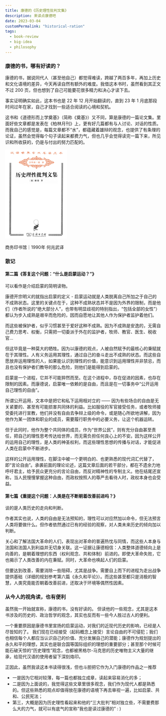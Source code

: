 ```yaml
---
title: 康德的《历史理性批判文集》
description: 来读点康德吧
date: 2023-03-04
customPermalink: "historical-ration"
tags:
  - book-review
  - big-idea
  - philosophy
---
```


### 康德的书，哪有好读的？
康德的书，据说同代人（甚至他自己）都觉得难读，跨越了两百多年，再加上历史和文化语境的差异，今天再读自然有额外的难度。我借这本书时，虽然看到其正文不过 200 页，但也想到了自己可能要花很多精力和决心才读下去。

事实证明确实如此，这本书也是 22 年 12 月开始翻读的，直到 23 年 1 月底那段时间过年在家，自己才找到一些适合阅读的心境和契机。

这书和《道德形而上学奠基》（简称《奠基》）又不同，算是康德的一篇论文集。里面好些文章都是发表在《柏林月刊》上，更有好几篇都有与人讨论、对话的性质。而我自己的感觉是，每篇文章都不“水”，都蕴藏着雄辩的观念，也提供了有条理的论证，虽然会觉得每个句子读起来都费力气，但也几乎会觉得读完一篇下来，所见识和所收获的，仍是与付出的努力匹配的。

<img src="images/historical-ration-book.jpeg" width=200dp>

商务印书馆｜1990年
何兆武译

### 散记
#### 第二篇《答复这个问题：“什么是启蒙运动？”》
可以看作是介绍启蒙的简明读物。

康德开宗明义的就指出启蒙的定义 - 启蒙运动就是人类脱离自己所加之于自己的不成熟状态。这里的关键点在于，这种不成熟状态并不是因为外界的限制，而是他们（作者所说的“绝大部分人”，也带有明显歧视的特别指出，“包括全部的女性”）都认为步入成熟是艰辛而危险的，因而自愿地让其他人作为保护者监护着他们。

而这些被保护者，似乎习惯甚至于爱好这种不成熟。因为不成熟是安逸的，无需自己费力思考、权衡，只需把一切委派于外在的监护者，牧师、教官、医生、税收官... 

但这毕竟是一种莫大的牺牲。因为以康德的观点，人被自然赋予的最核心的秉赋就在于其理性。人有义务运用其理性，通过自己的奋斗走出不成熟的状态。而这些自愿放弃运用理性的人，如果能认识到理性的价值，能意识到运用理性并非禁忌，而且也没有保护者们教导的那么危险，则他们是能得到启蒙的。

启蒙是一个进程，它并不可能猝然而至。在这个进程中，存在促进的因素，也存在限制的因素。而康德说，启蒙唯一依赖的是自由，而且是在一切事务中“公开运用自己理性的自由”。

所谓公开运用，文本中是把它和私下运用相对立的 —— 因为有些场合的自由是无关紧要的、甚至有可能损害共同体的利益。比如服役的军官接受任务，或者牧师接受委托进行宣教，他们并没有自由去争辩上级的命令，或是随心所欲地讲解，因为他作为某一团体和职业的成员，需要履行职务中的必要义务，让这个机器运转。

但于此同时，他作为整个共同体的成员，作为“世界公民”，则有充分自由甚至责任，把自己的理性思考传达给世界，而无需负担任何良心上的不安。因为这样公开的运用自己的理性，是人类的神圣权利，而这些理性思想的传播与对话，才能促进人类在启蒙中不断进步。

这样的公开运用理性，在脚注中被一个更明白的、也更熟悉的现代词汇代替了，即“言论自由”。承袭前面的理论论述，这篇文章后面的若干部分，都在不遗余力地呼吁君主，给予民众更充分的言论自由，而反对精神性的专制主义。他在结尾还宣称，当人民慢慢掌握这种自由，而政权按照人的尊严去看待人时，政权本身也会受益。

#### 第七篇《重提这个问题：人类是在不断朝着改善前进吗？》
谈的是人类历史的走向和判断。

作者其实也说，人类的自由是无法预知的，理性可以对应然加以命令，但无法预言人类将要做什么。但作者依然通过已有的经验的观察，对人类未来历史的倾向加以判断。

关心和了解法国大革命的人们，表现出对革命的普遍热忱与同情，而这些人本身与法国和法国人到利益并无切身关联。这一证据让康德相信：人类整体道德倾向上是向善的，是朝着理想的东西（权利观念、共和体制）前进的。即使大革命失败，它也揭示了人类改善的内在秉赋。同时，大革命也唤起人们的启蒙。

但要达到改善，需要消除一些阻碍，尤其是战争。需要自上而下的进程为走出战争提供基础（详细的规划参考第六篇《永久和平论》）。而这些甚至都只是消极的智慧，人类究竟能否朝着改善前进，还取决于环境等偶然性因素。

### 从今人的视角读，也有便利
虽然我一开始就宣称，康德的书，没有好读的。
但读他的一些观念，尤其是这本书涉及的历史的、政治哲学的观念，其实也反而有一些今人胜过古人的便利。

一个重要原因是康德书里宣扬的启蒙运动，对我们的近现代历史的影响，已经是人尽皆知的了。
我们现在已经接受（起码概念上接受）言论自由的不可侵犯；我们也相信每个人都应当认识自己的价值、充分发展自己的潜能；康德作为规划提出的永久和平的理想，其实也是联合国等国际组织的理想的重要部分；甚至那个时候可能石破天惊的“历史理性”观念，也都被黑格尔-马克思的历史唯物主义大量的继承，给现代汉语的使用者留下深刻烙印。

正因此，虽然我读这本书读得很浅，但也斗胆把它作为入门康德的作品之一推荐
- 一是因为它相对较薄，每一篇也都独立成章，读起来容易消化的多；
- 二是因为上面说的，我觉得这些文章里很多观念，我们作为现代人都是熟悉的。但这些熟悉的观点却值得放在康德的语境下再去审视一遍，比如启蒙、共和、公民宪法；
- 第三，大概是因为历史理性看起来和他的“三大批判”相对独立些，不需要费那么大的力气，就可以有底气的宣称“我也是读过康德的” : )